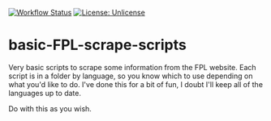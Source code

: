 [![Workflow Status](https://github.com/c-wilkinson/basic-FPL-scrape-scripts/workflows/Powershell%20Mini%20League%20History%20Charting%20Script/badge.svg)](https://github.com/c-wilkinson/basic-FPL-scrape-scripts/actions)
[![License: Unlicense](https://img.shields.io/badge/license-Unlicense-blue.svg)](http://unlicense.org/)

# basic-FPL-scrape-scripts
Very basic scripts to scrape some information from the FPL website.  Each script is in a folder by language, so you know which to use depending on what you'd like to do.  I've done this for a bit of fun, I doubt I'll keep all of the languages up to date.

Do with this as you wish.  
